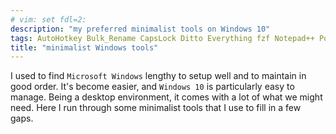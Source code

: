 ```yaml
---
# vim: set fdl=2:
description: "my preferred minimalist tools on Windows 10"
tags: AutoHotkey Bulk_Rename CapsLock Ditto Everything fzf Notepad++ PowerToys QuickHash Sigcheck Sysinternals Tixati WSL
title: "minimalist Windows tools"
---
```


I used to find `Microsoft Windows` lengthy to setup well and to maintain in good order. It's become easier, and `Windows 10` is particularly easy to manage. Being a desktop environment, it comes with a lot of what we might need. Here I run through some minimalist tools that I use to fill in a few gaps.


